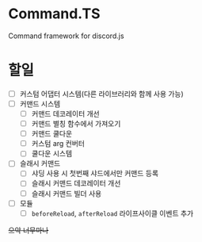 # Command.TS

Command framework for discord.js

# 할일

- [ ] 커스텀 어댑터 시스템(다른 라이브러리와 함께 사용 가능)
- [ ] 커맨드 시스템
  - [ ] 커맨드 데코레이터 개선
  - [ ] 커맨드 별칭 함수에서 가져오기
  - [ ] 커맨드 쿨다운
  - [ ] 커스텀 arg 컨버터
  - [ ] 쿨다운 시스템
- [ ] 슬래시 커맨드
  - [ ] 샤딩 사용 시 첫번째 샤드에서만 커맨드 등록
  - [ ] 슬래시 커맨드 데코레이터 개선
  - [ ] 슬래시 커맨드 빌더 사용
- [ ] 모듈
  - [ ] `beforeReload`, `afterReload` 라이프사이클 이벤트 추가

~~으악 너무마나~~
